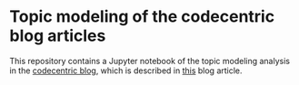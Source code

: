 # Topic modeling of the codecentric blog articles
This repository contains a Jupyter notebook of the topic modeling analysis in the [codecentric blog](https://blog.codecentric.de), which is described in [this](https://blog.codecentric.de/en/?p=39829) blog article.
